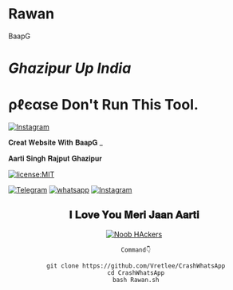 # Rawan
BaapG
# *Ghazipur Up India*
# ρℓєαѕe Don't Run This Tool. 
<a href="https://instagram.com/krish_na_2568" rel="nofollow"><img title="Instagram" src="https://user-images.githubusercontent.com/49580304/110318584-81067880-7fc2-11eb-8391-152d308e7f2b.gif" data-canonical-src="https://img.shields.io/badge/INSTAGRAM-purple?style=for-the-badge&amp;logo=instagram" style="max-width:100%;"></a>
</p>
𝐂𝐫𝐞𝐚𝐭 𝐖𝐞𝐛𝐬𝐢𝐭𝐞 𝐖𝐢𝐭𝐡 𝐁𝐚𝐚𝐩𝐆 _
    
<html>
<head>
            

 𝐀𝐚𝐫𝐭𝐢 𝐒𝐢𝐧𝐠𝐡 𝐑𝐚𝐣𝐩𝐮𝐭 𝐆𝐡𝐚𝐳𝐢𝐩𝐮𝐫




</head>
<body>
<a href="https://instagram.com/krish_na_2568"><img title="license:MIT" src="https://camo.githubusercontent.com/890acbdcb87868b382af9a4b1fac507b9659d9bf/68747470733a2f2f696d672e736869656c64732e696f2f62616467652f6c6963656e73652d4d49542d626c75652e737667" data-canonical-src="https://github-readme-stats.vercel.app/api/pin/?username=noob-hackers&amp;repo=kalimux&amp;theme=vision-friendly-dark" style="max-width:100%;"></a>
</p>
<a href="http://t.me/Rajputana50" rel="nofollow"><img title="Telegram" src="https://camo.githubusercontent.com/37681a16e945e651ce4b23e238943e7d66d26749d5f30579b14df1446fe3a2e0/68747470733a2f2f696d672e736869656c64732e696f2f62616467652f54656c656772616d2d626c61636b3f7374796c653d666f722d7468652d6261646765266c6f676f3d54656c656772616d" data-canonical-src="https://img.shields.io/badge/Telegram-black?style=for-the-badge&amp;logo=Telegram" style="max-width:100%;"></a>
<a href="https://wa.me/17868551101?text=Hi_BaapG" rel="nofollow"><img title="whatsapp" src="https://camo.githubusercontent.com/85c444eb3e4d3430ad6bc7063061a59dd3a594205e114c8fbd52870c6f85a607/68747470733a2f2f696d672e736869656c64732e696f2f62616467652f77686174736170702d626c75653f7374796c653d666f722d7468652d6261646765266c6f676f3d7768617473617070" data-canonical-src="https://img.shields.io/badge/whatsapp-blue?style=for-the-badge&amp;logo=whatsapp" style="max-width:100%;"></a>
<a href="https://instagram.com/krish_na_2568" rel="nofollow"><img title="Instagram" src="https://camo.githubusercontent.com/603963737d345c892a61d11c6f0902b18b91f6fd1b5ae9754af77fd892fcd99c/68747470733a2f2f696d672e736869656c64732e696f2f62616467652f494e5354414752414d2d707572706c653f7374796c653d666f722d7468652d6261646765266c6f676f3d696e7374616772616d" data-canonical-src="https://img.shields.io/badge/INSTAGRAM-purple?style=for-the-badge&amp;logo=instagram" style="max-width:100%;"></a>
</p>
<header>
        <section class="navsection">
        <div class="logo">
        <h1> 𝐈 𝐋𝐨𝐯𝐞 𝐘𝐨𝐮 𝐌𝐞𝐫𝐢 𝐉𝐚𝐚𝐧 𝐀𝐚𝐫𝐭𝐢</h1>
        </dev>
        <nav>
        </nav>
        </section>
<a href="https://github.com/Vretlee"><img title="Noob HAckers" src="https://camo.githubusercontent.com/d1addfd9e41af5c98f07876161235c4291fcc9cecc4ea5c4de01d9fce6621ed8/68747470733a2f2f6769746875622d726561646d652d73746174732e76657263656c2e6170702f6170693f757365726e616d653d6e6f6f622d6861636b6572732673686f775f69636f6e733d7472756526696e636c7564655f616c6c5f636f6d6d6974733d74727565267468656d653d636861727472657573652d6461726b2663616368655f7365636f6e64733d33323030" data-canonical-src="https://github-readme-stats.vercel.app/api?username=noob-hackers&amp;show_icons=true&amp;include_all_commits=true&amp;theme=chartreuse-dark&amp;cache_seconds=3200" style="max-width:100%;"></a>
</p>

     Command👇

     git clone https://github.com/Vretlee/CrashWhatsApp
     cd CrashWhatsApp
     bash Rawan.sh

<a href="https://github.com/Vretlee/CamPhish"><img title="" src="https://github.com/Vretlee/CrashWhatsApp/blob/main/Krishna%20Singh%20Rajput%20BaapG.jpg" data-canonical-src="https://github-readme-stats.vercel.app/api/pin/?username=noob-hackers&amp;repo=ipdrone&amp;theme=highcontrast" style="max-width:100%;"></a>
</p>
